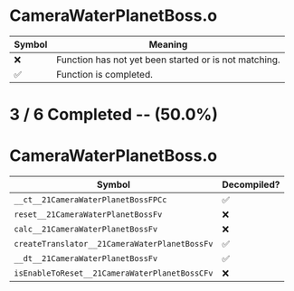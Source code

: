 # CameraWaterPlanetBoss.o
| Symbol | Meaning 
| ------------- | ------------- 
| :x: | Function has not yet been started or is not matching. 
| :white_check_mark: | Function is completed. 


# 3 / 6 Completed -- (50.0%)
# CameraWaterPlanetBoss.o
| Symbol | Decompiled? |
| ------------- | ------------- |
| `__ct__21CameraWaterPlanetBossFPCc` | :white_check_mark: |
| `reset__21CameraWaterPlanetBossFv` | :x: |
| `calc__21CameraWaterPlanetBossFv` | :x: |
| `createTranslator__21CameraWaterPlanetBossFv` | :white_check_mark: |
| `__dt__21CameraWaterPlanetBossFv` | :white_check_mark: |
| `isEnableToReset__21CameraWaterPlanetBossCFv` | :x: |
